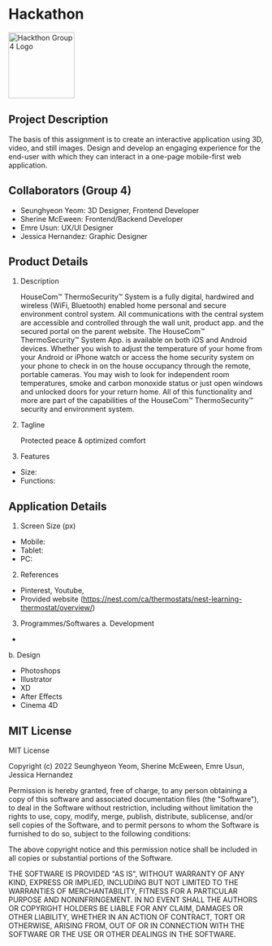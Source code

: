 # Hackathon
<img src="" height="130" width="auto" alt="Hackthon Group 4 Logo">

## Project Description
The basis of this assignment is to create an interactive application using 3D, video, and still images. Design and develop an engaging experience for the end-user with which they can interact in a one-page mobile-first web application.

## Collaborators (Group 4)
- Seunghyeon Yeom: 3D Designer, Frontend Developer
- Sherine McEween: Frontend/Backend Developer
- Emre Usun: UX/UI Designer
- Jessica Hernandez: Graphic Designer

## Product Details
1. Description

    HouseCom™ ThermoSecurity™ System is a fully digital, hardwired and wireless (WiFi, Bluetooth) enabled home personal and secure environment control system. All communications with the central system are accessible and controlled through the wall unit, product app. and the secured portal on the parent website. The HouseCom™ ThermoSecurity™ System App. is available on both iOS and Android devices. Whether you wish to adjust the temperature of your home from your Android or iPhone watch or access the home security system on your phone to check in on the house occupancy through the remote, portable cameras. You may wish to look for independent room temperatures, smoke and carbon monoxide status or just open windows and unlocked doors for your return home. All of this functionality and more are part of the capabilities of the HouseCom™ ThermoSecurity™ security and environment system.

2. Tagline
    
    Protected peace & optimized comfort

3. Features
- Size: 
- Functions: 

## Application Details
1. Screen Size (px)
- Mobile: 
- Tablet: 
- PC: 

2. References
- Pinterest, Youtube,
- Provided website (https://nest.com/ca/thermostats/nest-learning-thermostat/overview/)

3. Programmes/Softwares
a. Development
- 

b. Design
- Photoshops
- Illustrator
- XD
- After Effects
- Cinema 4D

## MIT License
MIT License

Copyright (c) 2022 Seunghyeon Yeom, Sherine McEween, Emre Usun, Jessica Hernandez

Permission is hereby granted, free of charge, to any person obtaining a copy
of this software and associated documentation files (the "Software"), to deal
in the Software without restriction, including without limitation the rights
to use, copy, modify, merge, publish, distribute, sublicense, and/or sell
copies of the Software, and to permit persons to whom the Software is
furnished to do so, subject to the following conditions:

The above copyright notice and this permission notice shall be included in all
copies or substantial portions of the Software.

THE SOFTWARE IS PROVIDED "AS IS", WITHOUT WARRANTY OF ANY KIND, EXPRESS OR
IMPLIED, INCLUDING BUT NOT LIMITED TO THE WARRANTIES OF MERCHANTABILITY,
FITNESS FOR A PARTICULAR PURPOSE AND NONINFRINGEMENT. IN NO EVENT SHALL THE
AUTHORS OR COPYRIGHT HOLDERS BE LIABLE FOR ANY CLAIM, DAMAGES OR OTHER
LIABILITY, WHETHER IN AN ACTION OF CONTRACT, TORT OR OTHERWISE, ARISING FROM,
OUT OF OR IN CONNECTION WITH THE SOFTWARE OR THE USE OR OTHER DEALINGS IN THE
SOFTWARE.